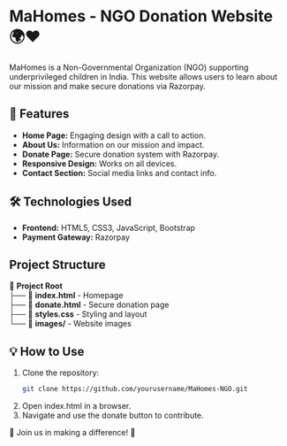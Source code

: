 # MaHomes - NGO Donation Website 🌍❤️  

MaHomes is a Non-Governmental Organization (NGO) supporting underprivileged children in India. This website allows users to learn about our mission and make secure donations via Razorpay.  

## 🚀 Features  
- **Home Page:** Engaging design with a call to action.  
- **About Us:** Information on our mission and impact.  
- **Donate Page:** Secure donation system with Razorpay.  
- **Responsive Design:** Works on all devices.  
- **Contact Section:** Social media links and contact info.  

## 🛠️ Technologies Used  
- **Frontend:** HTML5, CSS3, JavaScript, Bootstrap  
- **Payment Gateway:** Razorpay  

## Project Structure  
📁 **Project Root**  
├── 📄 **index.html** - Homepage  
├── 📄 **donate.html** - Secure donation page  
├── 🎨 **styles.css** - Styling and layout  
└── 📂 **images/** - Website images  


## 💡 How to Use  
1. Clone the repository:  
   ```sh
   git clone https://github.com/yourusername/MaHomes-NGO.git
2. Open index.html in a browser.
3. Navigate and use the donate button to contribute.

🙌 Join us in making a difference! 💙
